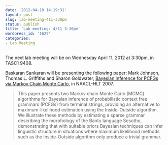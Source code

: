 ```yaml
---
date: '2012-04-10 14:19:31'
layout: post
slug: lab-meeting-411-330pm
status: publish
title: 'Lab meeting: 4/11 3:30pm'
wordpress_id: '1629'
categories:
- Lab Meeting
---
```



The next lab meeting will be on Wednesday April 11, 2012 at 3:30pm, in TASC1 9408.






Baskaran Sankaran will be presenting the following paper: Mark Johnson, Thomas L. Griffiths and Sharon Goldwater, [Bayesian Inference for PCFGs via Markov Chain Monte Carlo](http://acl.ldc.upenn.edu/N/N07/N07-1018.pdf), in NAACL-HLT 2007.


> This paper presents two Markov chain Monte Carlo (MCMC) algorithms for Bayesian inference of probabilistic context free grammars (PCFGs) from terminal strings, providing an alternative to maximum-likelihood estimation using the Inside-Outside algorithm. We illustrate these methods by estimating a sparse grammar describing the morphology of the Bantu language Sesotho, demonstrating that with suitable priors Bayesian techniques can infer linguistic structure in situations where maximum likelihood methods such as the Inside-Outside algorithm only produce a trivial grammar.




